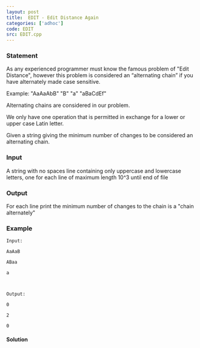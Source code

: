 ```yaml
---
layout: post
title:  EDIT - Edit Distance Again
categories: ['adhoc']
code: EDIT
src: EDIT.cpp
---
```


### **Statement**

As any experienced programmer must know the famous problem of "Edit Distance",
however this problem is considered an “alternating chain” if you have
alternately made case sensitive.

Example: "AaAaAbB" "B" "a" "aBaCdEf"

Alternating chains are considered in our problem.

We only have one operation that is permitted in exchange for a lower or upper
case Latin letter.

Given a string giving the minimum number of changes to be considered an
alternating chain.

### Input

A string with no spaces line containing only uppercase and lowercase letters,
one for each line of maximum length 10^3 until end of file

### Output

For each line print the minimum number of changes to the chain is a "chain
alternately"

### Example

    
    
    Input:
    AaAaB
    ABaa
    a
    
    Output:
    0
    2
    0



#### **Solution**



